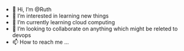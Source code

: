- 👋 Hi, I’m @Ruth
- 👀 I’m interested in learning new things
- 🌱 I’m currently learning cloud computing
- 💞️ I’m looking to collaborate on anything which might be releted to devops 
- 📫 How to reach me ...

<!---
Ruthshub/Ruthshub is a ✨ special ✨ repository because its `README.md` (this file) appears on your GitHub profile.
You can click the Preview link to take a look at your changes.
--->
